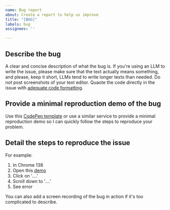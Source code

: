 ```yaml
---
name: Bug report
about: Create a report to help us improve
title: "[BUG]"
labels: bug
assignees: ''

---
```


## Describe the bug

A clear and concise description of what the bug is.
If you're using an LLM to write the issue, please make sure that the text actually means something, and please, keep it short, LLMs tend to write longer texts than needed.
Do not post screenshots of your text editor. Quaote the code directly in the issue with [adequate code formatting](https://docs.github.com/en/get-started/writing-on-github/getting-started-with-writing-and-formatting-on-github/basic-writing-and-formatting-syntax#quoting-code).

## Provide a minimal reproduction demo of the bug

Use this [CodePen template](https://codepen.io/pen?template=pvoGoxR) or use a similar service to provide a minimal reproduction demo so I can quickly follow the steps to reproduce your problem.

## Detail the steps to reproduce the issue

For example:
1. In Chrome 138
2. Open this [demo](https://codepen.io/pen?template=pvoGoxR)
2. Click on '....'
3. Scroll down to '....'
4. See error

You can also add a screen recording of the bug in action if it's too complicated to describe.
